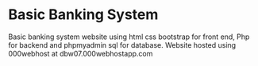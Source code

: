 # Basic Banking System
Basic banking system website using html css bootstrap for front end, Php for backend and phpmyadmin sql for database.
Website hosted using 000webhost at dbw07.000webhostapp.com

